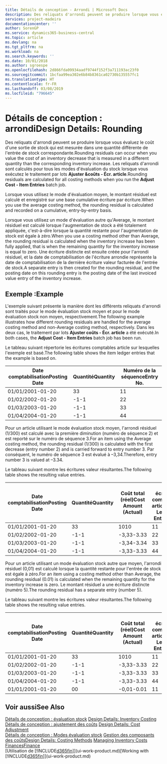 ```yaml
---
title: Détails de conception - Arrondi | Microsoft Docs
description: Des reliquats d'arrondi peuvent se produire lorsque vous évaluez le coût d'une sortie de stock qui est mesurée dans une quantité différente de l'entrée de stock correspondante. Les reliquats d'arrondi sont calculés pour tous les modes d'évaluation du stock lorsque vous exécutez le traitement par lots **Ajuster &coûts - Écr. article**.
services: project-madeira
documentationcenter: ''
author: SorenGP
ms.service: dynamics365-business-central
ms.topic: article
ms.devlang: na
ms.tgt_pltfrm: na
ms.workload: na
ms.search.keywords: ''
ms.date: 10/01/2018
ms.author: sgroespe
ms.openlocfilehash: 2d866fda09934aadf9744f152f3a711193ac23f0
ms.sourcegitcommit: 1bcfaa99ea302e6b84b8361ca02730b135557fc1
ms.translationtype: HT
ms.contentlocale: fr-FR
ms.lasthandoff: 03/08/2019
ms.locfileid: "796645"
---
```

# <a name="design-details-rounding"></a><span data-ttu-id="26f9c-104">Détails de conception : arrondi</span><span class="sxs-lookup"><span data-stu-id="26f9c-104">Design Details: Rounding</span></span>
<span data-ttu-id="26f9c-105">Des reliquats d'arrondi peuvent se produire lorsque vous évaluez le coût d'une sortie de stock qui est mesurée dans une quantité différente de l'entrée de stock correspondante.</span><span class="sxs-lookup"><span data-stu-id="26f9c-105">Rounding residuals can occur when you value the cost of an inventory decrease that is measured in a different quantity than the corresponding inventory increase.</span></span> <span data-ttu-id="26f9c-106">Les reliquats d'arrondi sont calculés pour tous les modes d'évaluation du stock lorsque vous exécutez le traitement par lots **Ajuster &coûts - Écr. article**.</span><span class="sxs-lookup"><span data-stu-id="26f9c-106">Rounding residuals are calculated for all costing methods when you run the **Adjust Cost - Item Entries** batch job.</span></span>  

 <span data-ttu-id="26f9c-107">Lorsque vous utilisez le mode d'évaluation moyen, le montant résiduel est calculé et enregistré sur une base cumulative écriture par écriture.</span><span class="sxs-lookup"><span data-stu-id="26f9c-107">When you use the average costing method, the rounding residual is calculated and recorded on a cumulative, entry-by-entry basis.</span></span>  

 <span data-ttu-id="26f9c-108">Lorsque vous utilisez un mode d'évaluation autre qu'Average, le montant résiduel est calculé lorsque l'augmentation de stock a été totalement appliquée, c'est-à-dire lorsque la quantité restante pour l'augmentation de stock est égale à zéro.</span><span class="sxs-lookup"><span data-stu-id="26f9c-108">When you use a costing method other than Average, the rounding residual is calculated when the inventory increase has been fully applied, that is when the remaining quantity for the inventory increase is equal to zero.</span></span> <span data-ttu-id="26f9c-109">Une écriture distincte est ensuite créée pour l'arrondi résiduel, et la date de comptabilisation de l'écriture arrondie représente la date de comptabilisation de la dernière écriture valeur facturée de l'entrée de stock.</span><span class="sxs-lookup"><span data-stu-id="26f9c-109">A separate entry is then created for the rounding residual, and the posting date on this rounding entry is the posting date of the last invoiced value entry of the inventory increase.</span></span>  

## <a name="example"></a><span data-ttu-id="26f9c-110">Exemple :</span><span class="sxs-lookup"><span data-stu-id="26f9c-110">Example</span></span>  
 <span data-ttu-id="26f9c-111">L'exemple suivant présente la manière dont les différents reliquats d'arrondi sont traités pour le mode évaluation stock moyen et pour le mode évaluation stock non moyen, respectivement.</span><span class="sxs-lookup"><span data-stu-id="26f9c-111">The following example illustrates how different rounding residuals are handled for the average costing method and non-Average costing method, respectively.</span></span> <span data-ttu-id="26f9c-112">Dans les deux cas, le traitement par lots **Ajuster coûts - Écr. article** a été exécuté.</span><span class="sxs-lookup"><span data-stu-id="26f9c-112">In both cases, the **Adjust Cost - Item Entries** batch job has been run.</span></span>  

 <span data-ttu-id="26f9c-113">Le tableau suivant répertorie les écritures comptables article sur lesquelles l'exemple est basé.</span><span class="sxs-lookup"><span data-stu-id="26f9c-113">The following table shows the item ledger entries that the example is based on.</span></span>  

|<span data-ttu-id="26f9c-114">Date comptabilisation</span><span class="sxs-lookup"><span data-stu-id="26f9c-114">Posting Date</span></span>|<span data-ttu-id="26f9c-115">Quantité</span><span class="sxs-lookup"><span data-stu-id="26f9c-115">Quantity</span></span>|<span data-ttu-id="26f9c-116">Numéro de la séquence</span><span class="sxs-lookup"><span data-stu-id="26f9c-116">Entry No.</span></span>|  
|------------------|--------------|---------------|  
|<span data-ttu-id="26f9c-117">01/01/20</span><span class="sxs-lookup"><span data-stu-id="26f9c-117">01-01-20</span></span>|<span data-ttu-id="26f9c-118">3</span><span class="sxs-lookup"><span data-stu-id="26f9c-118">3</span></span>|<span data-ttu-id="26f9c-119">1</span><span class="sxs-lookup"><span data-stu-id="26f9c-119">1</span></span>|  
|<span data-ttu-id="26f9c-120">01/02/20</span><span class="sxs-lookup"><span data-stu-id="26f9c-120">02-01-20</span></span>|<span data-ttu-id="26f9c-121">-1</span><span class="sxs-lookup"><span data-stu-id="26f9c-121">-1</span></span>|<span data-ttu-id="26f9c-122">2</span><span class="sxs-lookup"><span data-stu-id="26f9c-122">2</span></span>|  
|<span data-ttu-id="26f9c-123">01/03/20</span><span class="sxs-lookup"><span data-stu-id="26f9c-123">03-01-20</span></span>|<span data-ttu-id="26f9c-124">-1</span><span class="sxs-lookup"><span data-stu-id="26f9c-124">-1</span></span>|<span data-ttu-id="26f9c-125">3</span><span class="sxs-lookup"><span data-stu-id="26f9c-125">3</span></span>|  
|<span data-ttu-id="26f9c-126">01/04/20</span><span class="sxs-lookup"><span data-stu-id="26f9c-126">04-01-20</span></span>|<span data-ttu-id="26f9c-127">-1</span><span class="sxs-lookup"><span data-stu-id="26f9c-127">-1</span></span>|<span data-ttu-id="26f9c-128">4</span><span class="sxs-lookup"><span data-stu-id="26f9c-128">4</span></span>|  

 <span data-ttu-id="26f9c-129">Pour un article utilisant le mode évaluation stock moyen, l'arrondi résiduel (1/300) est calculé avec la première diminution (numéro de séquence 2) et est reporté sur le numéro de séquence 3.</span><span class="sxs-lookup"><span data-stu-id="26f9c-129">For an item using the Average costing method, the rounding residual (1/300) is calculated with the first decrease (entry number 2) and is carried forward to entry number 3.</span></span> <span data-ttu-id="26f9c-130">Par conséquent, le numéro de séquence 3 est évalué à –3,34.</span><span class="sxs-lookup"><span data-stu-id="26f9c-130">Therefore, entry number 3 is valued at –3.34.</span></span>  

 <span data-ttu-id="26f9c-131">Le tableau suivant montre les écritures valeur résultantes.</span><span class="sxs-lookup"><span data-stu-id="26f9c-131">The following table shows the resulting value entries.</span></span>  

|<span data-ttu-id="26f9c-132">Date comptabilisation</span><span class="sxs-lookup"><span data-stu-id="26f9c-132">Posting Date</span></span>|<span data-ttu-id="26f9c-133">Quantité</span><span class="sxs-lookup"><span data-stu-id="26f9c-133">Quantity</span></span>|<span data-ttu-id="26f9c-134">Coût total (réel)</span><span class="sxs-lookup"><span data-stu-id="26f9c-134">Cost Amount (Actual)</span></span>|<span data-ttu-id="26f9c-135">N° écriture comptable article</span><span class="sxs-lookup"><span data-stu-id="26f9c-135">Item Ledger Entry No.</span></span>|<span data-ttu-id="26f9c-136">Numéro de la séquence</span><span class="sxs-lookup"><span data-stu-id="26f9c-136">Entry No.</span></span>|  
|------------------|--------------|----------------------------|---------------------------|---------------|  
|<span data-ttu-id="26f9c-137">01/01/20</span><span class="sxs-lookup"><span data-stu-id="26f9c-137">01-01-20</span></span>|<span data-ttu-id="26f9c-138">3</span><span class="sxs-lookup"><span data-stu-id="26f9c-138">3</span></span>|<span data-ttu-id="26f9c-139">10</span><span class="sxs-lookup"><span data-stu-id="26f9c-139">10</span></span>|<span data-ttu-id="26f9c-140">1</span><span class="sxs-lookup"><span data-stu-id="26f9c-140">1</span></span>|<span data-ttu-id="26f9c-141">1</span><span class="sxs-lookup"><span data-stu-id="26f9c-141">1</span></span>|  
|<span data-ttu-id="26f9c-142">01/02/20</span><span class="sxs-lookup"><span data-stu-id="26f9c-142">02-01-20</span></span>|<span data-ttu-id="26f9c-143">-1</span><span class="sxs-lookup"><span data-stu-id="26f9c-143">-1</span></span>|<span data-ttu-id="26f9c-144">-3,33</span><span class="sxs-lookup"><span data-stu-id="26f9c-144">-3.33</span></span>|<span data-ttu-id="26f9c-145">2</span><span class="sxs-lookup"><span data-stu-id="26f9c-145">2</span></span>|<span data-ttu-id="26f9c-146">2</span><span class="sxs-lookup"><span data-stu-id="26f9c-146">2</span></span>|  
|<span data-ttu-id="26f9c-147">01/03/20</span><span class="sxs-lookup"><span data-stu-id="26f9c-147">03-01-20</span></span>|<span data-ttu-id="26f9c-148">-1</span><span class="sxs-lookup"><span data-stu-id="26f9c-148">-1</span></span>|<span data-ttu-id="26f9c-149">-3,34</span><span class="sxs-lookup"><span data-stu-id="26f9c-149">-3.34</span></span>|<span data-ttu-id="26f9c-150">3</span><span class="sxs-lookup"><span data-stu-id="26f9c-150">3</span></span>|<span data-ttu-id="26f9c-151">3</span><span class="sxs-lookup"><span data-stu-id="26f9c-151">3</span></span>|  
|<span data-ttu-id="26f9c-152">01/04/20</span><span class="sxs-lookup"><span data-stu-id="26f9c-152">04-01-20</span></span>|<span data-ttu-id="26f9c-153">-1</span><span class="sxs-lookup"><span data-stu-id="26f9c-153">-1</span></span>|<span data-ttu-id="26f9c-154">-3,33</span><span class="sxs-lookup"><span data-stu-id="26f9c-154">-3.33</span></span>|<span data-ttu-id="26f9c-155">4</span><span class="sxs-lookup"><span data-stu-id="26f9c-155">4</span></span>|<span data-ttu-id="26f9c-156">4</span><span class="sxs-lookup"><span data-stu-id="26f9c-156">4</span></span>|  

 <span data-ttu-id="26f9c-157">Pour un article utilisant un mode évaluation stock autre que moyen, l'arrondi résiduel (0,01) est calculé lorsque la quantité restante pour l'entrée de stock est égale à zéro.</span><span class="sxs-lookup"><span data-stu-id="26f9c-157">For an item using a costing method other than Average, the rounding residual (0.01) is calculated when the remaining quantity for the inventory increase is zero.</span></span> <span data-ttu-id="26f9c-158">Le montant résiduel a une écriture distincte (numéro 5).</span><span class="sxs-lookup"><span data-stu-id="26f9c-158">The rounding residual has a separate entry (number 5).</span></span>  

 <span data-ttu-id="26f9c-159">Le tableau suivant montre les écritures valeur résultantes.</span><span class="sxs-lookup"><span data-stu-id="26f9c-159">The following table shows the resulting value entries.</span></span>  

|<span data-ttu-id="26f9c-160">Date comptabilisation</span><span class="sxs-lookup"><span data-stu-id="26f9c-160">Posting Date</span></span>|<span data-ttu-id="26f9c-161">Quantité</span><span class="sxs-lookup"><span data-stu-id="26f9c-161">Quantity</span></span>|<span data-ttu-id="26f9c-162">Coût total (réel)</span><span class="sxs-lookup"><span data-stu-id="26f9c-162">Cost Amount (Actual)</span></span>|<span data-ttu-id="26f9c-163">N° écriture comptable article</span><span class="sxs-lookup"><span data-stu-id="26f9c-163">Item Ledger Entry No.</span></span>|<span data-ttu-id="26f9c-164">Numéro de la séquence</span><span class="sxs-lookup"><span data-stu-id="26f9c-164">Entry No.</span></span>|  
|------------------|--------------|----------------------------|---------------------------|---------------|  
|<span data-ttu-id="26f9c-165">01/01/20</span><span class="sxs-lookup"><span data-stu-id="26f9c-165">01-01-20</span></span>|<span data-ttu-id="26f9c-166">3</span><span class="sxs-lookup"><span data-stu-id="26f9c-166">3</span></span>|<span data-ttu-id="26f9c-167">10</span><span class="sxs-lookup"><span data-stu-id="26f9c-167">10</span></span>|<span data-ttu-id="26f9c-168">1</span><span class="sxs-lookup"><span data-stu-id="26f9c-168">1</span></span>|<span data-ttu-id="26f9c-169">1</span><span class="sxs-lookup"><span data-stu-id="26f9c-169">1</span></span>|  
|<span data-ttu-id="26f9c-170">01/02/20</span><span class="sxs-lookup"><span data-stu-id="26f9c-170">02-01-20</span></span>|<span data-ttu-id="26f9c-171">-1</span><span class="sxs-lookup"><span data-stu-id="26f9c-171">-1</span></span>|<span data-ttu-id="26f9c-172">-3,33</span><span class="sxs-lookup"><span data-stu-id="26f9c-172">-3.33</span></span>|<span data-ttu-id="26f9c-173">2</span><span class="sxs-lookup"><span data-stu-id="26f9c-173">2</span></span>|<span data-ttu-id="26f9c-174">2</span><span class="sxs-lookup"><span data-stu-id="26f9c-174">2</span></span>|  
|<span data-ttu-id="26f9c-175">01/03/20</span><span class="sxs-lookup"><span data-stu-id="26f9c-175">03-01-20</span></span>|<span data-ttu-id="26f9c-176">-1</span><span class="sxs-lookup"><span data-stu-id="26f9c-176">-1</span></span>|<span data-ttu-id="26f9c-177">-3,33</span><span class="sxs-lookup"><span data-stu-id="26f9c-177">-3.33</span></span>|<span data-ttu-id="26f9c-178">3</span><span class="sxs-lookup"><span data-stu-id="26f9c-178">3</span></span>|<span data-ttu-id="26f9c-179">3</span><span class="sxs-lookup"><span data-stu-id="26f9c-179">3</span></span>|  
|<span data-ttu-id="26f9c-180">01/04/20</span><span class="sxs-lookup"><span data-stu-id="26f9c-180">04-01-20</span></span>|<span data-ttu-id="26f9c-181">-1</span><span class="sxs-lookup"><span data-stu-id="26f9c-181">-1</span></span>|<span data-ttu-id="26f9c-182">-3,33</span><span class="sxs-lookup"><span data-stu-id="26f9c-182">-3.33</span></span>|<span data-ttu-id="26f9c-183">4</span><span class="sxs-lookup"><span data-stu-id="26f9c-183">4</span></span>|<span data-ttu-id="26f9c-184">4</span><span class="sxs-lookup"><span data-stu-id="26f9c-184">4</span></span>|  
|<span data-ttu-id="26f9c-185">01/01/20</span><span class="sxs-lookup"><span data-stu-id="26f9c-185">01-01-20</span></span>|<span data-ttu-id="26f9c-186">0</span><span class="sxs-lookup"><span data-stu-id="26f9c-186">0</span></span>|<span data-ttu-id="26f9c-187">-0,01</span><span class="sxs-lookup"><span data-stu-id="26f9c-187">-0.01</span></span>|<span data-ttu-id="26f9c-188">1</span><span class="sxs-lookup"><span data-stu-id="26f9c-188">1</span></span>|<span data-ttu-id="26f9c-189">5</span><span class="sxs-lookup"><span data-stu-id="26f9c-189">5</span></span>|  

## <a name="see-also"></a><span data-ttu-id="26f9c-190">Voir aussi</span><span class="sxs-lookup"><span data-stu-id="26f9c-190">See Also</span></span>  
 <span data-ttu-id="26f9c-191">[Détails de conception : évaluation stock](design-details-inventory-costing.md) </span><span class="sxs-lookup"><span data-stu-id="26f9c-191">[Design Details: Inventory Costing](design-details-inventory-costing.md) </span></span>  
 <span data-ttu-id="26f9c-192">[Détails de conception : ajustement des coûts](design-details-cost-adjustment.md) </span><span class="sxs-lookup"><span data-stu-id="26f9c-192">[Design Details: Cost Adjustment](design-details-cost-adjustment.md) </span></span>  
 <span data-ttu-id="26f9c-193">[Détails de conception : Modes évaluation stock](design-details-costing-methods.md) [Gestion des composants des coûts](finance-manage-inventory-costs.md)</span><span class="sxs-lookup"><span data-stu-id="26f9c-193">[Design Details: Costing Methods](design-details-costing-methods.md) [Managing Inventory Costs](finance-manage-inventory-costs.md)</span></span>  
 [<span data-ttu-id="26f9c-194">Finances</span><span class="sxs-lookup"><span data-stu-id="26f9c-194">Finance</span></span>](finance.md)  
 <span data-ttu-id="26f9c-195">[Utilisation de [!INCLUDE[d365fin](includes/d365fin_md.md)]](ui-work-product.md)</span><span class="sxs-lookup"><span data-stu-id="26f9c-195">[Working with [!INCLUDE[d365fin](includes/d365fin_md.md)]](ui-work-product.md)</span></span>
